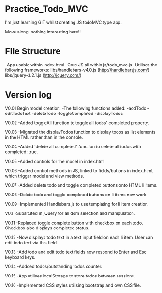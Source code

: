# Practice_Todo_MVC
I'm just learning GIT whilst creating JS todoMVC type app.

Move along, nothing interesting here!!

# File Structure

  -App usable within index.html
  -Core JS all within js/todo_mvc.js
  -Utilises the following frameworks:
  	libs/handlebars-v4.0.js   (http://handlebarsjs.com/)
  	libs/jquery-3.2.1.js      (http://jquery.com/)

# Version log
V0.01 Begin model creation:
  -The following functions added:
    -addTodo
    -editTodoText
    -deleteTodo
    -toggleCompleted
    -displayTodos
    
V0.02 
  -Added toggleAll function to toggle all todos' completed property.
  
V0.03
  -Migrated the displayTodos function to display todos as list elements in the HTML rather than in the console.

V0.04
  -Added 'delete all completed' function to delete all todos with completed: true.
  
V0.05
  -Added controls for the model in index.html
  
V0.06
  -Added control methods in JS, linked to fields/buttons in index.html, which trigger model and view methods.

V0.07
  -Added delete todo and toggle completed buttons onto HTML li items.

V0.08
  -Delete todo and toggle completed buttons on li items now work.

V0.09
  -Implemented Handlebars.js to use templating for li item creation.

V0.1
  -Subsituted in jQuery for all dom selection and manipulation.

V0.11
  -Replaced toggle complete button with checkbox on each todo. Checkbox also displays completed status.

V0.12
  -Now displays todo text in a text input field on each li item. User can edit todo text via this field.

V0.13
  -Add todo and edit todo text fields now respond to Enter and Esc keyboard keys.

V0.14
  -Addded todos/outstanding todos counter.

V0.15
  -App utilises localStorage to store todos between sessions.

V0.16
  -Implemented CSS styles utilising bootstrap and own CSS file.
